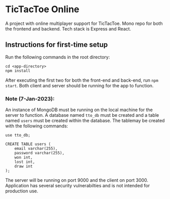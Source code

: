 # TicTacToe Online
A project with online multiplayer support for TicTacToe. Mono repo for both the frontend and backend. Tech stack is Express and React.


## Instructions for first-time setup
Run the following commands in the root directory: <br>
```
cd <app-directory>
npm install
```

After executing the first two for both the front-end and back-end, run 
```npm start```. Both client and server should be running for the app to function.

### Note (7-Jan-2023):
An instance of MongoDB must be running on the local machine for the server to function. A database named `tto_db` must be created and a table named `users` must be created within the database. The tablemay be created with the following commands: <br>
```
use tto_db;

CREATE TABLE users (
    email varchar(255),
    password varchar(255),
    won int,
    lost int,
    draw int
);
```
The server will be running on port 9000 and the client on port 3000.
Application has several security vulnerabilties and is not intended for production use.

